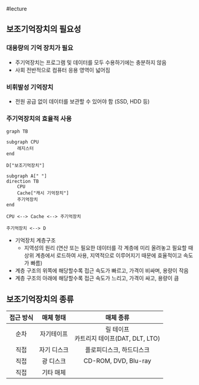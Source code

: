 #lecture 

## 보조기억장치의 필요성

### 대용량의 기억 장치가 필요
- 주기억장치는 프로그램 및 데이터를 모두 수용하기에는 충분하지 않음
- 사회 전반적으로 컴퓨터 응용 영역이 넓어짐

### 비휘발성 기억장치
- 전원 공급 없이 데이터를 보관할 수 있어야 함 (SSD, HDD 등)
### 주기억장치의 효율적 사용

```mermaid
graph TB

subgraph CPU
	레지스터
end

D["보조기억장치"]

subgraph A[" "]
direction TB
	CPU
	Cache["캐시 기억장치"]
	주기억장치
end

CPU <--> Cache <--> 주기억장치

주기억장치 <--> D
```

- 기억장치 계층구조
	- 지역성의 원리 (연산 또는 필요한 데이터를 각 계층에 미리 올려놓고 필요할 때 상위 계층에서 로드하여 사용, 지역적으로 이루어지기 때문에 효율적이고 속도가 빠름)
- 계층 구조의 위쪽에 해당할수록 접근 속도가 빠르고, 가격이 비싸며, 용량이 작음
- 계층 구조의 아래에 해당할수록 접근 속도가 느리고, 가격이 싸고, 용량이 큼

## 보조기억장치의 종류


| 접근 방식 | 매체 형태  |              매체 종류               |
| :---: | :----: | :------------------------------: |
|  순차   | 자기테이프  | 릴 테이프<br>카트리지 테이프(DAT, DLT, LTO) |
|  직접   | 자기 디스크 |          플로피디스크, 하드디스크           |
|  직접   | 광 디스크  |       CD-ROM, DVD, Blu-ray       |
|  직접   | 기타 매체  |                                  |

